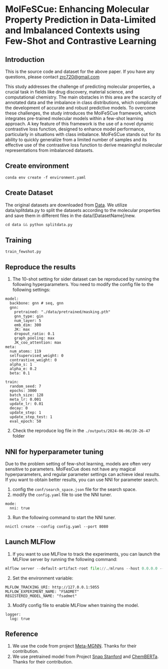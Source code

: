 
# MolFeSCue: Enhancing Molecular Property Prediction in Data-Limited and Imbalanced Contexts using Few-Shot and Contrastive Learning

## Introduction
This is the source code and dataset for the above paper. If you have any questions, please contact [zrc720@gmail.com](zrc720@gmail.com)

This study addresses the challenge of predicting molecular properties, a crucial task in fields like drug discovery, material science, and computational chemistry. The main obstacles in this area are the scarcity of annotated data and the imbalance in class distributions, which complicate the development of accurate and robust predictive models. To overcome these challenges, the study introduces the MolFeSCue framework, which integrates pre-trained molecular models within a few-shot learning approach. A key feature of this framework is the use of a novel dynamic contrastive loss function, designed to enhance model performance, particularly in situations with class imbalance. MolFeSCue stands out for its ability to quickly generalize from a limited number of samples and its effective use of the contrastive loss function to derive meaningful molecular representations from imbalanced datasets. 

## Create environment
```
conda env create -f environment.yaml
```

## Create Dataset

The original datasets are downloaded from [Data](http://snap.stanford.edu/gnn-pretrain/data/chem_dataset.zip). We utilize data/splitdata.py to split the datasets according to the molecular properties and save them in different files in the data/[DatasetName]/new.

```python
cd data && python splitdata.py
```

## Training 
```
train_fewshot.py
```

## Reproduce the results

1. The 10-shot setting for sider dataset can be reproduced by running the following hyperparameters. You need to modify the config file to the following settings:
```
model:
  backbone: gnn # seq, gnn
  gnn:
    pretrained: "./data/pretrained/masking.pth"
    gnn_type: gin
    num_layer: 5
    emb_dim: 300
    JK: max
    dropout_ratio: 0.1
    graph_pooling: max
    JK_coo_attention: max
meta:
  num_atoms: 119
  selfsupervised_weight: 0
  contrastive_weight: 0
  alpha_s: 1
  alpha_e: 0.2
  beta: 0.1

train:
  random_seed: 7
  epochs: 3000
  batch_size: 128
  meta_lr: 0.001
  update_lr: 0.01
  decay: 0
  update_step: 1
  update_step_test: 1
  eval_epoch: 50
```
2. Check the reproduce log file in the `./outputs/2024-06-06/20-26-47` folder 


## NNI for hyperparameter tuning

Due to the problem setting of few-shot learning, models are often very sensitive to parameters. MolFesCue does not have any magical hyperparameters, and regular parameter settings can achieve ideal results. If you want to obtain better results, you can use NNI for parameter search.

1. config the `conf/search_space.json` file for the search space.
2. modify the `config.yaml` file to use the NNI tuner.
```
mode:
  nni: true
```
3. Run the following command to start the NNI tuner.
```
nnictl create --config config.yaml --port 8080
```

## Launch MLFlow

1. If you want to use MLFlow to track the experiments, you can launch the MLFlow server by running the following command:

```python
mlflow server --default-artifact-root file://./mlruns --host 0.0.0.0 --port 5055
```
2. Set the environment variable:
```
MLFLOW_TRACKING_URI: http://127.0.0.1:5055
MLFLOW_EXPERIMENT_NAME: "FSADMET"
REGISTERED_MODEL_NAME: "fsadmet"
```
3. Modify config file to enable MLFlow when training the model. 
```
logger:
  log: true
```

## Reference
1. We use the code from project [Meta-MGNN](https://github.com/zhichunguo/Meta-MGNN). Thanks for their contribution.
2. We use pretrained model from Project [Snap Stanford](https://github.com/snap-stanford/pretrain-gnns/tree/master/chem/model_gin) and [ChemBERTa](https://huggingface.co/seyonec/ChemBERTa-zinc-base-v1). Thanks for their contribution.
